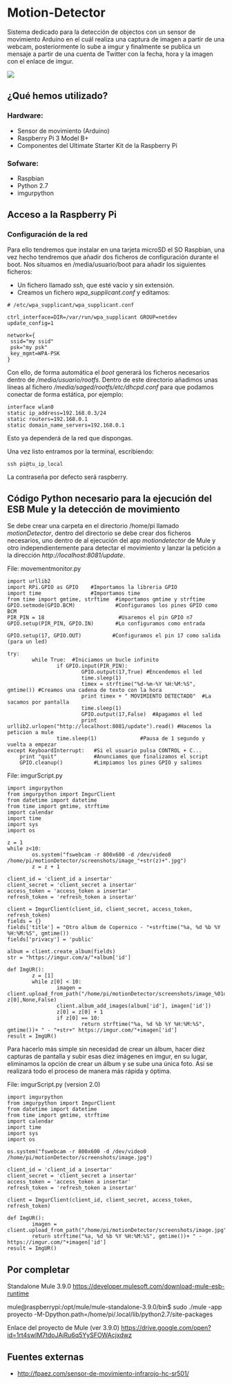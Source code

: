 # Motion-Detector
Sistema dedicado para la detección de objectos con un sensor de movimiento Arduino en el cuál realiza una captura de imagen a partir de una webcam, posteriormente lo sube a imgur y finalmente se publica un mensaje a partir de una cuenta de Twitter con la fecha, hora y la imagen con el enlace de imgur.

![](http://i.imgur.com/5S0eWoE.png)

## ¿Qué hemos utilizado?
### Hardware:
- Sensor de movimiento (Arduino)
- Raspberry Pi 3 Model B+
- Componentes del Ultimate Starter Kit de la Raspberry Pi

### Sofware:
- Raspbian
- Python 2.7
- imgurpython

## Acceso a la Raspberry Pi
### Configuración de la red
Para ello tendremos que instalar en una tarjeta microSD el SO Raspbian, una vez hecho tendremos que añadir dos ficheros de configuración durante el boot. Nos situamos en /media/usuario/boot para añadir los siguientes ficheros:
- Un fichero llamado *ssh*, que esté vacío y sin extensión.
- Creamos un fichero *wpa_supplicant.conf* y editamos:
```
# /etc/wpa_supplicant/wpa_supplicant.conf

ctrl_interface=DIR=/var/run/wpa_supplicant GROUP=netdev 
update_config=1

network={
 ssid="my ssid"
 psk="my psk"
 key_mgmt=WPA-PSK 
}
```
Con ello, de forma automática el *boot* generará los ficheros necesarios dentro de */media/usuario/rootfs*. Dentro de este directorio añadimos unas líneas al fichero */media/saged/rootfs/etc/dhcpd.conf* para que podamos conectar de forma estática, por ejemplo:
```
interface wlan0 
static ip_address=192.168.0.3/24 
static routers=192.168.0.1
static domain_name_servers=192.168.0.1
```
Esto ya dependerá de la red que dispongas.

Una vez listo entramos por la terminal, escribiendo:
```
ssh pi@tu_ip_local
```
La contraseña por defecto será raspberry.

## Código Python necesario para la ejecución del ESB Mule y la detección de movimiento

Se debe crear una carpeta en el directorio /home/pi llamado *motionDetector*, dentro del directorio se debe crear dos ficheros necesarios, uno dentro de al ejecución del app *motiondetector* de Mule y otro independientemente para detectar el movimiento y lanzar la petición a la dirección *http://localhost:8081/update*.

File: movementmonitor.py                                                                      
```
import urllib2
import RPi.GPIO as GPIO    #Importamos la libreria GPIO
import time                #Importamos time
from time import gmtime, strftime  #importamos gmtime y strftime
GPIO.setmode(GPIO.BCM)             #Configuramos los pines GPIO como BCM
PIR_PIN = 18                        #Usaremos el pin GPIO n7
GPIO.setup(PIR_PIN, GPIO.IN)       #Lo configuramos como entrada
 
GPIO.setup(17, GPIO.OUT)          #Configuramos el pin 17 como salida (para un led)

try:
        while True:  #Iniciamos un bucle infinito
                if GPIO.input(PIR_PIN):  
                        GPIO.output(17,True) #Encendemos el led
                        time.sleep(1)
                        timex = strftime("%d-%m-%Y %H:%M:%S", gmtime()) #Creamos una cadena de texto con la hora
                        print timex + " MOVIMIENTO DETECTADO"  #La sacamos por pantalla
                        time.sleep(1)
                        GPIO.output(17,False)  #Apagamos el led
                        print urllib2.urlopen("http://localhost:8081/update").read() #Hacemos la peticion a mule
                time.sleep(1)              #Pausa de 1 segundo y vuelta a empezar
except KeyboardInterrupt:   #Si el usuario pulsa CONTROL + C...
    print "quit"            #Anunciamos que finalizamos el script
    GPIO.cleanup()          #Limpiamos los pines GPIO y salimos
```
File: imgurScript.py                                                                      
```
import imgurpython
from imgurpython import ImgurClient
from datetime import datetime
from time import gmtime, strftime
import calendar
import time
import sys 
import os 

z = 1 
while z<10: 
        os.system("fswebcam -r 800x600 -d /dev/video0 /home/pi/motionDetector/screenshots/image_"+str(z)+".jpg")
        z = z + 1

client_id = 'client_id a insertar'
client_secret = 'client_secret a insertar'
access_token = 'access_token a insertar'
refresh_token = 'refresh_token a insertar'

client = ImgurClient(client_id, client_secret, access_token, refresh_token)
fields = {}
fields['title'] = "Otro album de Copernico - "+strftime("%a, %d %b %Y %H:%M:%S", gmtime())
fields['privacy'] = 'public'

album = client.create_album(fields)
str = "https://imgur.com/a/"+album['id']

def ImgUR(): 
        z = [1]
        while z[0] < 10:
                imagen = client.upload_from_path("/home/pi/motionDetector/screenshots/image_%01d.jpg"% z[0],None,False)
                client.album_add_images(album['id'], imagen['id'])
                z[0] = z[0] + 1
                if z[0] == 10:
                        return strftime("%a, %d %b %Y %H:%M:%S", gmtime())+ " - "+str+" https://imgur.com/"+imagen['id']
result = ImgUR()
```
Para hacerlo más simple sin necesidad de crear un álbum, hacer diez capturas de pantalla y subir esas diez imágenes en imgur, en su lugar, eliminamos la opción de crear un álbum y se sube una única foto. Así se realizará todo el proceso de manera más rápida y óptima.

File: imgurScript.py (version 2.0)                                                                  
```
import imgurpython
from imgurpython import ImgurClient
from datetime import datetime
from time import gmtime, strftime
import calendar
import time
import sys 
import os 

os.system("fswebcam -r 800x600 -d /dev/video0 /home/pi/motionDetector/screenshots/image.jpg")

client_id = 'client_id a insertar'
client_secret = 'client_secret a insertar'
access_token = 'access_token a insertar'
refresh_token = 'refresh_token a insertar'

client = ImgurClient(client_id, client_secret, access_token, refresh_token)

def ImgUR(): 
        imagen = client.upload_from_path("/home/pi/motionDetector/screenshots/image.jpg",None,False)
        return strftime("%a, %d %b %Y %H:%M:%S", gmtime())+ " - https://imgur.com/"+imagen['id']
result = ImgUR()
```

## Por completar
Standalone Mule 3.9.0
https://developer.mulesoft.com/download-mule-esb-runtime

mule@raspberrypi:/opt/mule/mule-standalone-3.9.0/bin$ sudo ./mule -app proyecto -M-Dpython.path=/home/pi/.local/lib/python2.7/site-packages

Enlace del proyecto de Mule (ver 3.9.0)
https://drive.google.com/open?id=1rt4swIM7tdoJAjRu6q5YySFOWAcjxdwz

## Fuentes externas
- http://fpaez.com/sensor-de-movimiento-infrarojo-hc-sr501/
